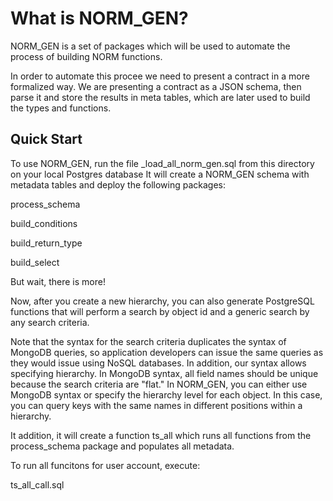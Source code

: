 # What is NORM_GEN?
 
NORM_GEN is a set of packages which will be used to automate the  process of building NORM functions.

In order to automate this procee we need to present a contract in a more formalized way. We are presenting a contract as a JSON schema, then parse it and store the results in meta tables, which are later used to build the types and functions.

## Quick Start

To use NORM_GEN, run the file 
\_load\_all\_norm\_gen.sql from this directory on your local Postgres database
It will create a NORM\_GEN schema with metadata tables and deploy the following packages:

process_schema

build_conditions

build_return_type

build_select

But wait, there is more! 

Now, after you create a new hierarchy, you can also generate PostgreSQL functions that will perform a search by object id and a generic search by any search criteria.

Note that the syntax for the search criteria duplicates the syntax of MongoDB queries, so application developers can issue the same queries as they would issue using NoSQL databases.
In addition, our syntax allows specifying hierarchy. In MongoDB syntax, all field names should be unique because the search criteria are "flat." In NORM_GEN, you can either use MongoDB syntax or specify the hierarchy level for each object. In this case, you can query keys with the same names in different positions within a hierarchy. 


It addition, it will create a function ts_all which runs all functions from the process_schema package and populates all metadata.

To run all funcitons for user account, execute:

ts\_all\_call.sql

